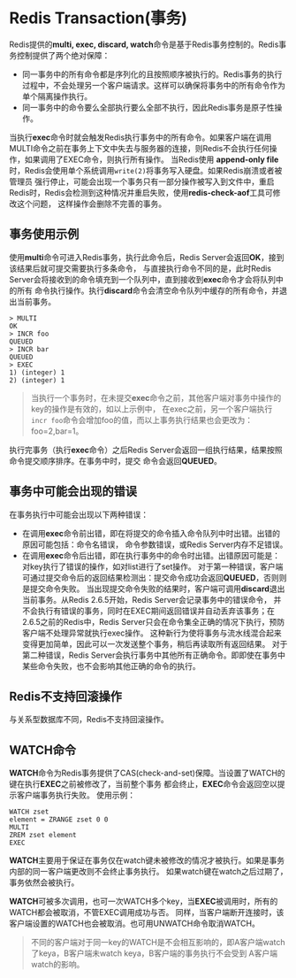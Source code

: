 # Redis Transaction(事务)

Redis提供的**multi, exec, discard, watch**命令是基于Redis事务控制的。Redis事务控制提供了两个绝对保障：
- 同一事务中的所有命令都是序列化的且按照顺序被执行的。Redis事务的执行过程中，不会处理另一个客户端请求。这样可以确保将事务中的所有命令作为单个隔离操作执行。
- 同一事务中的命令要么全部执行要么全部不执行，因此Redis事务是原子性操作。

当执行**exec**命令时就会触发Redis执行事务中的所有命令。如果客户端在调用MULTI命令之前在事务上下文中失去与服务器的连接，则Redis不会执行任何操作，如果调用了EXEC命令，则执行所有操作。
当Redis使用 **append-only file**时，Redis会使用单个系统调用```write(2)```将事务写入硬盘。如果Redis崩溃或者被管理员
强行停止，可能会出现一个事务只有一部分操作被写入到文件中，重启Redis时，Redis会检测到这种情况并重启失败，使用**redis-check-aof**工具可修改这个问题，
这样操作会删除不完善的事务。

## 事务使用示例
使用**multi**命令可进入Redis事务，执行此命令后，Redis Server会返回**OK**，接到该结果后就可提交需要执行多条命令，
与直接执行命令不同的是，此时Redis Server会将接收到的命令填充到一个队列中，直到接收到**exec**命令才会将队列中的所有
命令执行操作。执行**discard**命令会清空命令队列中缓存的所有命令，并退出当前事务。
``` shell
> MULTI
OK
> INCR foo
QUEUED
> INCR bar
QUEUED
> EXEC
1) (integer) 1
2) (integer) 1
```

> 当执行一个事务时，在未提交**exec**命令之前，其他客户端对事务中操作的key的操作是有效的，如以上示例中，
在exec之前，另一个客户端执行```incr foo```命令会增加foo的值，而以上事务执行结果也会更改为：foo=2,bar=1。

执行完事务（执行**exec**命令）之后Redis Server会返回一组执行结果，结果按照命令提交顺序排序。在事务中时，提交
命令会返回**QUEUED**。

## 事务中可能会出现的错误

在事务执行中可能会出现以下两种错误：
- 在调用**exec**命令前出错，即在将提交的命令插入命令队列中时出错。出错的原因可能包括：命令名错误，
命令参数错误，或Redis Server内存不足错误。
- 在调用**exec**命令后出错，即在执行事务中的命令时出错。出错原因可能是：对key执行了错误的操作，如对list进行了set操作。
对于第一种错误，客户端可通过提交命令后的返回结果检测出：提交命令成功会返回**QUEUED**，否则则是提交命令失败。
当出现提交命令失败的结果时，客户端可调用**discard**退出当前事务。从Redis 2.6.5开始，Redis Server会记录事务中的错误命令，
并不会执行有错误的事务，同时在EXEC期间返回错误并自动丢弃该事务；在2.6.5之前的Redis中，Redis Server只会在命令集全正确的情况下执行，预防客户端不处理异常就执行exec操作。
这种新行为使将事务与流水线混合起来变得更加简单，因此可以一次发送整个事务，稍后再读取所有返回结果。
对于第二种错误，Redis Server会执行事务中其他所有正确命令。即即使在事务中某些命令失败，也不会影响其他正确的命令的执行。

## Redis不支持回滚操作
与关系型数据库不同，Redis不支持回滚操作。

## WATCH命令

**WATCH**命令为Redis事务提供了CAS(check-and-set)保障。当设置了WATCH的键在执行**EXEC**之前被修改了，当前整个事务
都会终止，**EXEC**命令会返回空以提示客户端事务执行失败。
使用示例：
``` shell
WATCH zset
element = ZRANGE zset 0 0
MULTI
ZREM zset element
EXEC
```
**WATCH**主要用于保证在事务仅在watch键未被修改的情况才被执行。如果是事务内部的同一客户端更改则不会终止事务执行。
如果watch键在watch之后过期了，事务依然会被执行。

**WATCH**可被多次调用，也可一次WATCH多个key，当**EXEC**被调用时，所有的WATCH都会被取消，不管EXEC调用成功与否。
同样，当客户端断开连接时，该客户端设置的WATCH也会被取消。也可用UNWATCH命令取消WATCH。

> 不同的客户端对于同一key的WATCH是不会相互影响的，即A客户端watch了keya，B客户端未watch keya，B客户端的事务执行不会受到
A客户端watch的影响。